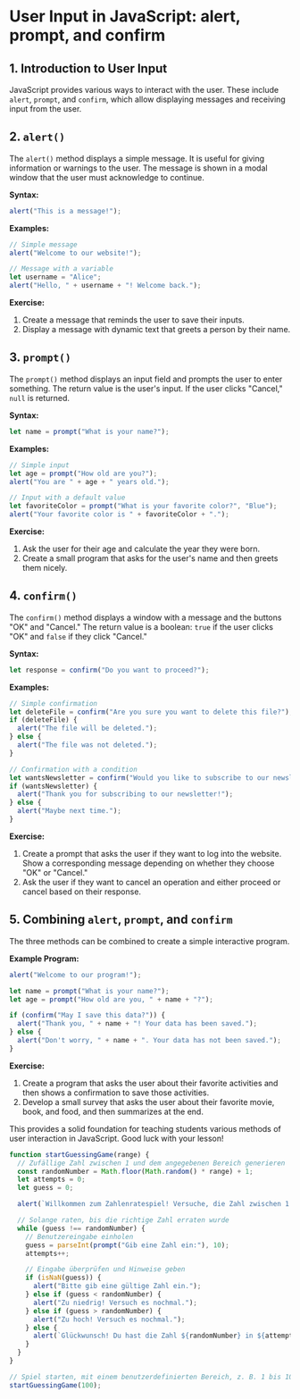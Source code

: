 
# User Input in JavaScript: alert, prompt, and confirm

## 1. Introduction to User Input

JavaScript provides various ways to interact with the user. These include `alert`, `prompt`, and `confirm`, which allow displaying messages and receiving input from the user.

## 2. `alert()`

The `alert()` method displays a simple message. It is useful for giving information or warnings to the user. The message is shown in a modal window that the user must acknowledge to continue.

**Syntax:**
```javascript
alert("This is a message!");
```

**Examples:**
```javascript
// Simple message
alert("Welcome to our website!");

// Message with a variable
let username = "Alice";
alert("Hello, " + username + "! Welcome back.");
```

**Exercise:**
1. Create a message that reminds the user to save their inputs.
2. Display a message with dynamic text that greets a person by their name.

## 3. `prompt()`

The `prompt()` method displays an input field and prompts the user to enter something. The return value is the user's input. If the user clicks "Cancel," `null` is returned.

**Syntax:**
```javascript
let name = prompt("What is your name?");
```

**Examples:**
```javascript
// Simple input
let age = prompt("How old are you?");
alert("You are " + age + " years old.");

// Input with a default value
let favoriteColor = prompt("What is your favorite color?", "Blue");
alert("Your favorite color is " + favoriteColor + ".");
```

**Exercise:**
1. Ask the user for their age and calculate the year they were born.
2. Create a small program that asks for the user's name and then greets them nicely.

## 4. `confirm()`

The `confirm()` method displays a window with a message and the buttons "OK" and "Cancel." The return value is a boolean: `true` if the user clicks "OK" and `false` if they click "Cancel."

**Syntax:**
```javascript
let response = confirm("Do you want to proceed?");
```

**Examples:**
```javascript
// Simple confirmation
let deleteFile = confirm("Are you sure you want to delete this file?");
if (deleteFile) {
  alert("The file will be deleted.");
} else {
  alert("The file was not deleted.");
}

// Confirmation with a condition
let wantsNewsletter = confirm("Would you like to subscribe to our newsletter?");
if (wantsNewsletter) {
  alert("Thank you for subscribing to our newsletter!");
} else {
  alert("Maybe next time.");
}
```

**Exercise:**
1. Create a prompt that asks the user if they want to log into the website. Show a corresponding message depending on whether they choose "OK" or "Cancel."
2. Ask the user if they want to cancel an operation and either proceed or cancel based on their response.

## 5. Combining `alert`, `prompt`, and `confirm`

The three methods can be combined to create a simple interactive program.

**Example Program:**
```javascript
alert("Welcome to our program!");

let name = prompt("What is your name?");
let age = prompt("How old are you, " + name + "?");

if (confirm("May I save this data?")) {
  alert("Thank you, " + name + "! Your data has been saved.");
} else {
  alert("Don't worry, " + name + ". Your data has not been saved.");
}
```

**Exercise:**
1. Create a program that asks the user about their favorite activities and then shows a confirmation to save those activities.
2. Develop a small survey that asks the user about their favorite movie, book, and food, and then summarizes at the end.

This provides a solid foundation for teaching students various methods of user interaction in JavaScript. Good luck with your lesson!

```javascript
function startGuessingGame(range) {
  // Zufällige Zahl zwischen 1 und dem angegebenen Bereich generieren
  const randomNumber = Math.floor(Math.random() * range) + 1;
  let attempts = 0;
  let guess = 0;

  alert(`Willkommen zum Zahlenratespiel! Versuche, die Zahl zwischen 1 und ${range} zu erraten.`);

  // Solange raten, bis die richtige Zahl erraten wurde
  while (guess !== randomNumber) {
    // Benutzereingabe einholen
    guess = parseInt(prompt("Gib eine Zahl ein:"), 10);
    attempts++;

    // Eingabe überprüfen und Hinweise geben
    if (isNaN(guess)) {
      alert("Bitte gib eine gültige Zahl ein.");
    } else if (guess < randomNumber) {
      alert("Zu niedrig! Versuch es nochmal.");
    } else if (guess > randomNumber) {
      alert("Zu hoch! Versuch es nochmal.");
    } else {
      alert(`Glückwunsch! Du hast die Zahl ${randomNumber} in ${attempts} Versuchen erraten.`);
    }
  }
}

// Spiel starten, mit einem benutzerdefinierten Bereich, z. B. 1 bis 100
startGuessingGame(100);
```
